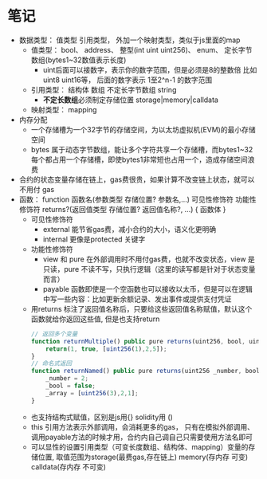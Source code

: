 # 笔记

* 数据类型： 值类型 引用类型， 外加一个映射类型，类似于js里面的map
  * 值类型： bool、 address、 整型(int uint uint256)、 enum、 定长字节数组(bytes1~32数值表示长度)
    * uint后面可以接数字，表示你的数字范围，但是必须是8的整数倍 比如 uint8 uint16等， 后面的数字表示 1至2^n-1 的数字范围
  * 引用类型： 结构体 数组 不定长字节数组 string
    * **不定长数组**必须制定存储位置 storage|memory|calldata
  * 映射类型： mapping
* 内存分配
  * 一个存储槽为一个32字节的存储空间，为以太坊虚拟机(EVM)的最小存储空间 
  * bytes 属于动态字节数组，能让多个字符共享一个存储槽，而bytes1~32 每个都占用一个存储槽，即使bytes1非常短也占用一个，造成存储空间浪费
* 合约的状态变量存储在链上，gas费很贵，如果计算不改变链上状态，就可以不用付 gas
* 函数： function 函数名(参数类型 存储位置? 参数名,...) 可见性修饰符 功能性修饰符 returns?(返回值类型 存储位置? 返回值名称?, ...) { 函数体 }
  * 可见性修饰符 
    * external 能节省gas费，减小合约的大小，语义化更明确
    * internal 更像是protected 关键字
  * 功能性修饰符
    * view 和 pure 在外部调用时不用付gas费，也就不改变状态，view 是只读，pure 不读不写，只执行逻辑（这里的读写都是针对于状态变量而言）
    * payable 函数即使是一个空函数也可以接收以太币，但是可以在逻辑中写一些内容：比如更新余额记录、发出事件或提供支付凭证
  * 用returns 标注了返回值名称后，只要给这些返回值名称赋值，默认这个函数就给你返回这些值, 但是也支持return
    ```js
    // 返回多个变量
    function returnMultiple() public pure returns(uint256, bool, uint256[3] memory){
        return(1, true, [uint256(1),2,5]);
    }
    // 命名式返回 
    function returnNamed() public pure returns(uint256 _number, bool _bool, uint256[3] memory _array){
        _number = 2;
        _bool = false;
        _array = [uint256(3),2,1];
    }
    ```
   * 也支持结构式赋值，区别是js用{} solidity用 ()
   * this 引用方法表示外部调用，会消耗更多的gas， 只有在模拟外部调用、调用payable方法的时候才用，合约内自己调自己只需要使用方法名即可
   * 可以显性的设置引用类型（可变长度数组、结构体、mapping）变量的存储位置, 取值范围为storage(最费gas,存在链上) memory(存内存 可变) calldata(存内存 不可变) 
